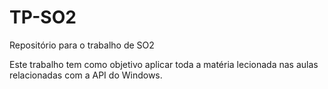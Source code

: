 # TP-SO2
Repositório para o trabalho de SO2

Este trabalho tem como objetivo aplicar toda a matéria lecionada nas aulas relacionadas com a API do Windows.
